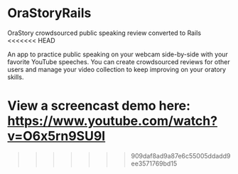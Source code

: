 # OraStoryRails
OraStory crowdsourced public speaking review converted to Rails
<<<<<<< HEAD

An app to practice public speaking on your webcam side-by-side with your favorite 
YouTube speeches.   You can create crowdsourced reviews for other users and manage 
your video collection to keep improving on your oratory skills.

View a screencast demo here: https://www.youtube.com/watch?v=O6x5rn9SU9I
=======
>>>>>>> 909daf8ad9a87e6c55005ddadd9ee3571769bd15
